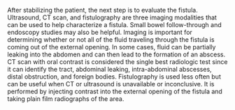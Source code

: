After stabilizing the patient, the next step is to evaluate the fistula. Ultrasound, CT scan, and fistulography are three imaging modalities that can be used to help characterize a fistula. Small bowel follow-through and endoscopy studies may also be helpful. Imaging is important for determining whether or not all of the fluid traveling through the fistula is coming out of the external opening. In some cases, fluid can be partially leaking into the abdomen and can then lead to the formation of an abscess. CT scan with oral contrast is considered the single best radiologic test since it can identify the tract, abdominal leaking, intra-abdominal abscesses, distal obstruction, and foreign bodies. Fistulography is used less often but can be useful when CT or ultrasound is unavailable or inconclusive. It is performed by injecting contrast into the external opening of the fistula and taking plain film radiographs of the area.